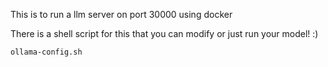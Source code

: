 This is to run a llm server on port 30000 using docker

There is a shell script for this that you can modify or just run your model! :)

    ollama-config.sh 